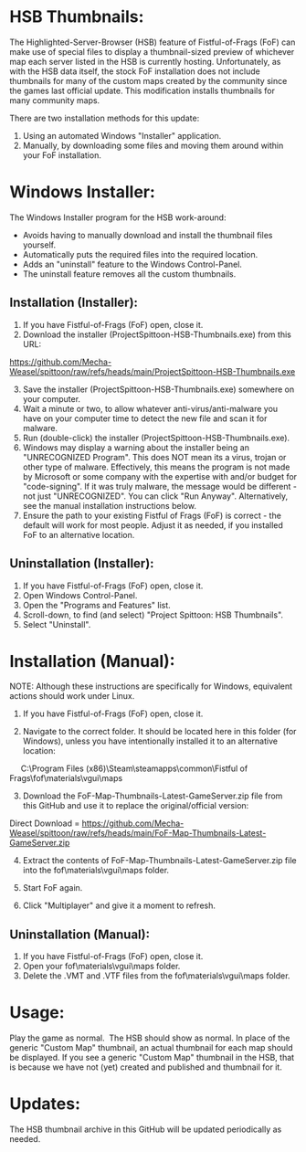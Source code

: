HSB Thumbnails:
==============

The Highlighted-Server-Browser (HSB) feature of Fistful-of-Frags (FoF) can make use of special files to display a thumbnail-sized preview of whichever map each server listed in the HSB is currently hosting.  Unfortunately, as with the HSB data itself, the stock FoF installation does not include thumbnails for many of the custom maps created by the community since the games last official update.  This modification installs thumbnails for many community maps.


There are two installation methods for this update:

1) Using an automated Windows "Installer" application.
2) Manually, by downloading some files and moving them around within your FoF installation.

Windows Installer:
=================

The Windows Installer program for the HSB work-around:

* Avoids having to manually download and install the thumbnail files yourself.
* Automatically puts the required files into the required location.
* Adds an "uninstall" feature to the Windows Control-Panel.
* The uninstall feature removes all the custom thumbnails.

Installation (Installer):
------------------------

1) If you have Fistful-of-Frags (FoF) open, close it.
2) Download the installer (ProjectSpittoon-HSB-Thumbnails.exe) from this URL:

https://github.com/Mecha-Weasel/spittoon/raw/refs/heads/main/ProjectSpittoon-HSB-Thumbnails.exe

3) Save the installer (ProjectSpittoon-HSB-Thumbnails.exe) somewhere on your computer.
4) Wait a minute or two, to allow whatever anti-virus/anti-malware you have on your computer time to detect the new file and scan it for malware.
5) Run (double-click) the installer (ProjectSpittoon-HSB-Thumbnails.exe).
6) Windows may display a warning about the installer being an "UNRECOGNIZED Program".  This does NOT mean its a virus, trojan or other type of malware.  Effectively, this means the program is not made by Microsoft or some company with the expertise with and/or budget for "code-signing".  If it was truly malware, the message would be different - not just "UNRECOGNIZED".  You can click "Run Anyway".  Alternatively, see the manual installation instructions below.
7) Ensure the path to your existing Fistful of Frags (FoF) is correct - the default will work for most people. Adjust it as needed, if you installed FoF to an alternative location.

Uninstallation (Installer):
--------------------------

1) If you have Fistful-of-Frags (FoF) open, close it.
2) Open Windows Control-Panel.
3) Open the "Programs and Features" list.
4) Scroll-down, to find (and select) "Project Spittoon: HSB Thumbnails".
5) Select "Uninstall".

Installation (Manual):
=====================

NOTE: Although these instructions are specifically for Windows, equivalent actions should work under Linux.

1) If you have Fistful-of-Frags (FoF) open, close it.

2) Navigate to the correct folder.  It should be located here in this folder (for Windows), unless you have intentionally installed it to an alternative location:

     C:\Program Files (x86)\Steam\steamapps\common\Fistful of Frags\fof\materials\vgui\maps

3) Download the FoF-Map-Thumbnails-Latest-GameServer.zip file from this GitHub and use it to replace the original/official version:

Direct Download =
https://github.com/Mecha-Weasel/spittoon/raw/refs/heads/main/FoF-Map-Thumbnails-Latest-GameServer.zip

4) Extract the contents of FoF-Map-Thumbnails-Latest-GameServer.zip file into the fof\materials\vgui\maps folder.

4) Start FoF again.

5) Click "Multiplayer" and give it a moment to refresh.

Uninstallation (Manual):
-----------------------

1) If you have Fistful-of-Frags (FoF) open, close it.
2) Open your fof\materials\vgui\maps folder.
3) Delete the .VMT and .VTF files from the fof\materials\vgui\maps folder.

Usage:
=====

Play the game as normal.  The HSB should show as normal.  In place of the generic "Custom Map" thumbnail, an actual thumbnail for each map should be displayed.  If you see a generic "Custom Map" thumbnail in the HSB, that is because we have not (yet) created and published and thumbnail for it.

Updates:
=======

The HSB thumbnail archive in this GitHub will be updated periodically as needed.
